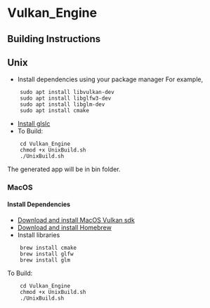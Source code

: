 # Vulkan_Engine

## Building Instructions

## Unix
- Install dependencies using your package manager
For example, 
```
    sudo apt install libvulkan-dev
    sudo apt install libglfw3-dev
    sudo apt install libglm-dev
    sudo apt install cmake
```
- [Install glslc](https://github.com/google/shaderc#downloads)
- To Build:
```
    cd Vulkan_Engine
    chmod +x UnixBuild.sh
    ./UnixBuild.sh
```
The generated app will be in bin folder.

### MacOS

#### Install Dependencies

- [Download and install MacOS Vulkan sdk](https://vulkan.lunarg.com/)
- [Download and install Homebrew](https://brew.sh/)
- Install libraries
```
    brew install cmake
    brew install glfw
    brew install glm
```
To Build:
```
    cd Vulkan_Engine
    chmod +x UnixBuild.sh
    ./UnixBuild.sh
```
